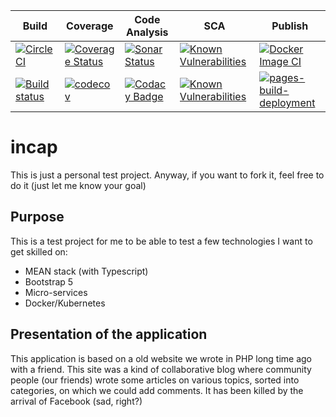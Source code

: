 |  Build | Coverage  | Code Analysis   | SCA | Publish  |
|---|---|---|---|---|
|[![CircleCI](https://dl.circleci.com/status-badge/img/gh/tuanicom/incap/tree/master.svg?style=svg)](https://dl.circleci.com/status-badge/redirect/gh/tuanicom/incap/tree/master)   | [![Coverage Status](https://coveralls.io/repos/github/tuanicom/incap/badge.svg?branch=master)](https://coveralls.io/github/tuanicom/incap?branch=master)  |  [![Sonar Status](https://sonarcloud.io/api/project_badges/measure?project=tuanicom_incap&metric=alert_status)](https://sonarcloud.io/dashboard?id=tuanicom_incap) | [![Known Vulnerabilities](https://snyk.io/test/github/tuanicom/incap/badge.svg?targetFile=backend%2Fpackage.json)](https://snyk.io/test/github/tuanicom/incap?targetFile=backend%2Fpackage.json) |[![Docker Image CI](https://github.com/tuanicom/incap/actions/workflows/docker-image.yml/badge.svg)](https://github.com/tuanicom/incap/actions/workflows/docker-image.yml) |
|[![Build status](https://ci.appveyor.com/api/projects/status/x9dtpjle2v6afiwf?svg=true)](https://ci.appveyor.com/project/tuanicom/incap)   | [![codecov](https://codecov.io/gh/tuanicom/incap/branch/master/graph/badge.svg)](https://codecov.io/gh/tuanicom/incap)  |  [![Codacy Badge](https://app.codacy.com/project/badge/Grade/0f7609d8534e4ca89dbda6af634166a9)](https://www.codacy.com/gh/tuanicom/incap/dashboard?utm_source=github.com&amp;utm_medium=referral&amp;utm_content=tuanicom/incap&amp;utm_campaign=Badge_Grade) | [![Known Vulnerabilities](https://snyk.io/test/github/tuanicom/incap/badge.svg?targetFile=frontend%2Fpackage.json)](https://snyk.io/test/github/tuanicom/incap?targetFile=frontend%2Fpackage.json) | [![pages-build-deployment](https://github.com/tuanicom/incap/actions/workflows/pages/pages-build-deployment/badge.svg)](https://github.com/tuanicom/incap/actions/workflows/pages/pages-build-deployment) |
   
# incap

This is just a personal test project. Anyway, if you want to fork it, feel free to do it (just let me know your goal)

## Purpose
This is a test project for me to be able to test a few technologies I want to get skilled on:
*   MEAN stack (with Typescript) 
*   Bootstrap 5
*   Micro-services
*   Docker/Kubernetes

## Presentation of the application
This application is based on a old website we wrote in PHP long time ago with a friend. 
This site was a kind of collaborative blog where community people (our friends) wrote some articles on various topics, sorted into categories, on which we could add comments. 
It has been killed by the arrival of Facebook (sad, right?)
